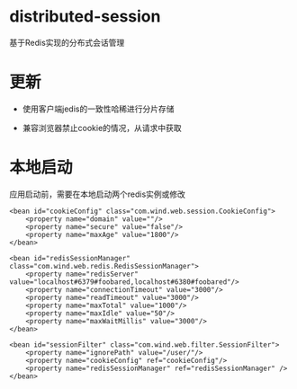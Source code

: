 # distributed-session
基于Redis实现的分布式会话管理

# 更新
- 使用客户端jedis的一致性哈稀进行分片存储

- 兼容浏览器禁止cookie的情况，从请求中获取

# 本地启动
应用启动前，需要在本地启动两个redis实例或修改

    <bean id="cookieConfig" class="com.wind.web.session.CookieConfig">
        <property name="domain" value=""/>
        <property name="secure" value="false"/>
        <property name="maxAge" value="1800"/>
    </bean>

    <bean id="redisSessionManager" class="com.wind.web.redis.RedisSessionManager">
        <property name="redisServer" value="localhost#6379#foobared,localhost#6380#foobared"/>
        <property name="connectionTimeout" value="3000"/>
        <property name="readTimeout" value="3000"/>
        <property name="maxTotal" value="1000"/>
        <property name="maxIdle" value="50"/>
        <property name="maxWaitMillis" value="3000"/>
    </bean>

    <bean id="sessionFilter" class="com.wind.web.filter.SessionFilter">
        <property name="ignorePath" value="/user/"/>
        <property name="cookieConfig" ref="cookieConfig"/>
        <property name="redisSessionManager" ref="redisSessionManager" />
    </bean>
